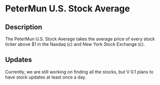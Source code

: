 # PeterMun U.S. Stock Average

## Description
The PeterMun U.S. Stock Average takes the average price of every stock ticker above $1 in the Nasdaq (c) and New York Stock Exchange (c).

## Updates
Currently, we are still working on finding all the stocks, but V 0.1 plans to have stock updates at least once a day. 

